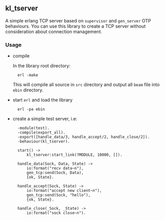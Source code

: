 ## kl_tserver

A simple erlang TCP server based on `supervisor` and `gen_server` OTP behaviours. You can use this library to create a TCP server without consideration about connection management.

### Usage

* compile 
  
  In the library root directory:

        erl -make

  This will compile all source in `src` directory and output all `beam` file into `ebin` directory.

* start `erl` and load the library

        erl -pa ebin

* create a simple test server, i.e:
    
        -module(test).
        -compile(export_all).
        -export([handle_data/3, handle_accept/2, handle_close/2]).
        -behaviour(kl_tserver).
    
        start() ->
            kl_tserver:start_link(?MODULE, 10000, []).
    
        handle_data(Sock, Data, State) ->
            io:format("recv data~n"),
            gen_tcp:send(Sock, Data),
            {ok, State}.
    
        handle_accept(Sock, State) ->
            io:format("accept new client~n"),
            gen_tcp:send(Sock, "hello"),
            {ok, State}.
    
        handle_close(_Sock, _State) ->
            io:format("sock close~n").


